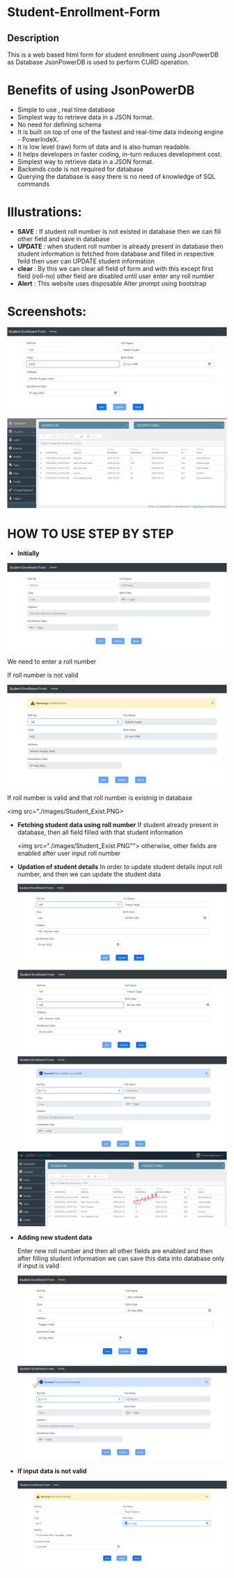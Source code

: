 # Student-Enrollment-Form
## Description 
This is a web based html form for student enrollment using JsonPowerDB as Database 
JsonPowerDB is used to perform CURD operation.


# Benefits of using JsonPowerDB
* Simple to use , real time database
* Simplest way to retrieve data in a JSON format.
* No need for defining schema 
* It is built on top of one of the fastest and real-time data indexing engine - PowerIndeX.
* It is low level (raw) form of data and is also human readable.
* It helps developers in faster coding, in-turn reduces development cost.
* Simplest way to retrieve data in a JSON format.
* Backends code is not required for database 
* Querying the database is easy there is no need  of knowledge of SQL commands


# Illustrations:
* **SAVE** : If student roll number is not existed in database then we can fill other field and save in database
* **UPDATE** : when student roll number is already present in database then student information is fetched from database and filled in respective feild then user can UPDATE student information 
* **clear** : By this we can clear all field of form and with this except first field (roll-no) other field are disabled until user enter any roll number
* **Alert** : This website uses disposable Alter prompt using bootstrap

# Screenshots:
<img src="./images/Data1.PNG">
<img src="./images/Database.PNG">



# HOW TO USE STEP BY STEP

* **Initially**
<img src="./images/Homepage.PNG">

We need to enter a roll number 

If roll number is not valid 

<img src="./images/Invalid_Roll.PNG">

If roll number is valid and that roll number is existnig in database

<img src="./images/Student_Exist.PNG>

* **Fetching student data using roll number**
  If student already present in database, then all field filled with that student information
  
  <img src="./images/Student_Exist.PNG"">
  otherwise, other fields are enabled after user input roll number
  
* **Updation of student details**
  In order to update student details input roll number, and then we can update the student data
  
  <img src="./images/Update_Student.PNG">
  
  <img src="./images/Change_Class.PNG">

  <img src="./images/Updated_Successfully.PNG">

  <img src="./images/New_Database.PNG">

* **Adding new student data**

  Enter new roll number and then all other fields are enabled and then after filling student information we can save this data into database only if input is valid
  
  <img src="./images/Save_data1.PNG">
  
  <img src="./images/Alert_Save_data1.PNG">
  
 * **If input data is not valid**
  
   <img src="./images/invalid_details.png">


  
